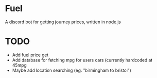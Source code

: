 # Fuel
A discord bot for getting journey prices, written in node.js

# TODO
- Add fuel price get
- Add database for fetching mpg for users cars (currently hardcoded at 45mpg
- Maybe add location searching (eg. "birmingham to bristol")
